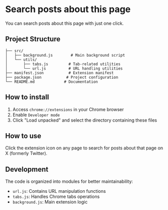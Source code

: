 # Search posts about this page
You can search posts about this page with just one click.

## Project Structure
```
├── src/
│   ├── background.js        # Main background script
│   └── utils/
│       ├── tabs.js         # Tab-related utilities
│       └── url.js          # URL handling utilities
├── manifest.json           # Extension manifest
├── package.json           # Project configuration
└── README.md             # Documentation
```

## How to install
1. Access `chrome://extensions` in your Chrome browser
2. Enable `Developer mode`
3. Click "Load unpacked" and select the directory containing these files

## How to use
Click the extension icon on any page to search for posts about that page on X (formerly Twitter).

## Development
The code is organized into modules for better maintainability:
- `url.js`: Contains URL manipulation functions
- `tabs.js`: Handles Chrome tabs operations
- `background.js`: Main extension logic